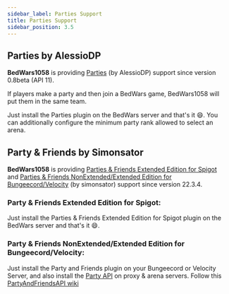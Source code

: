 ```yaml
---
sidebar_label: Parties Support
title: Parties Support
sidebar_position: 3.5
---
```


## Parties by AlessioDP
**BedWars1058** is providing [Parties](https://www.spigotmc.org/resources/parties-1-8-1-13.3709/) (by AlessioDP) support since version 0.8beta (API 11).

If players make a party and then join a BedWars game, BedWars1058 will put them in the same team.

Just install the Parties plugin on the BedWars server and that's it :smile:. You can additionally 
 configure the minimum party rank allowed to select an arena.
 
## Party & Friends by Simonsator
 
**BedWars1058** is providing [Parties & Friends Extended Edition for Spigot](https://www.spigotmc.org/resources/party-and-friends-extended-for-spigot-supports-1-7-1-18.11633/) and [Parties & Friends NonExtended/Extended Edition for Bungeecord/Velocity](https://www.spigotmc.org/resources/party-and-friends-extended-edition-for-bungeecord-velocity-supports-1-7-1-18.10123/) (by simonsator) support since version 22.3.4.
 
### Party & Friends Extended Edition for Spigot:
Just install the Parties & Friends Extended Edition for Spigot plugin on the BedWars server and that's it :smile:.

### Party & Friends NonExtended/Extended Edition for Bungeecord/Velocity:
Just install the Party and Friends plugin on your Bungeecord or Velocity Server, and also install the [Party API](https://www.spigotmc.org/resources/spigot-party-api-for-party-and-friends-extended-redisbungee-required.39751/) on proxy & arena servers.
Follow this [PartyAndFriendsAPI wiki](https://github.com/Simonsator/Party-API-For-Spigot/wiki/Installation)
